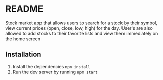 # README

Stock market app that allows users to search for a stock by their symbol, view current prices (open, close, low, high) for the day. User's are also allowed to add stocks to their favorite lists and view them immediately on the home screen

## Installation

1. Install the dependencies ```npm install```
2. Run the dev server by running ```npm start```
